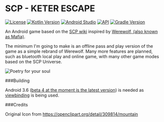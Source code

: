 # SCP - KETER ESCAPE

[![License](https://img.shields.io/badge/License-GPLv3-blue.svg)](https://www.gnu.org/licenses/gpl-3.0)	[![Kotlin Version](https://img.shields.io/badge/kotlin-1.3.50-blue.svg)](http://kotlinlang.org/)	[![Android Studio](https://img.shields.io/badge/Android%20Studio-3.6%2B-brightgreen)](https://developer.android.com/studio/preview/)	[![API](https://img.shields.io/badge/API-22%2B-brightgreen.svg?style=flat)](https://android-arsenal.com/api?level=22)	[![Gradle Version](https://lv.binarybabel.org/catalog-api/gradle/latest.svg?v=5.6.1)](https://lv.binarybabel.org/catalog/gradle/latest)

An Android game based on the [SCP wiki](http://www.scp-wiki.net/) inspired by [Werewolf, (also known as Mafia)](https://en.wikipedia.org/wiki/Mafia_(party_game)).

The minimum I'm going to make is an offline pass and play version of the game as a simple rebrand of Werewolf. Many more features are planned, such as bluetooth local play and online game, with many other game modes based on the SCP Universe.

![Poetry for your soul](http://scp-wiki.wdfiles.com/local--files/baby-s-first-guide-to-keter-class-anomalies-and-other-questi/title_page.PNG)

###Building

Android 3.6 ([beta 4 at the moment is the latest version](https://developer.android.com/studio/preview/)) is needed as [viewbinding](https://developer.android.com/topic/libraries/view-binding) is being used.

###Credits

Original Icon from https://openclipart.org/detail/309814/mountain